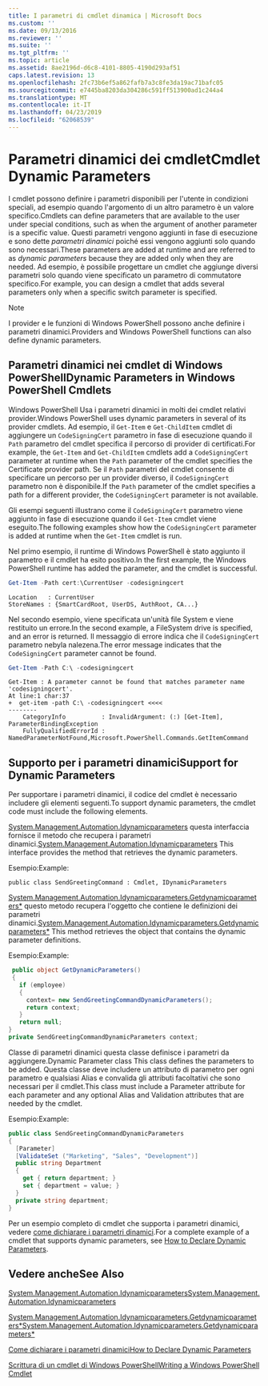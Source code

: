 ```yaml
---
title: I parametri di cmdlet dinamica | Microsoft Docs
ms.custom: ''
ms.date: 09/13/2016
ms.reviewer: ''
ms.suite: ''
ms.tgt_pltfrm: ''
ms.topic: article
ms.assetid: 8ae2196d-d6c8-4101-8805-4190d293af51
caps.latest.revision: 13
ms.openlocfilehash: 2fc73b6ef5a862fafb7a3c8fe3da19ac71bafc05
ms.sourcegitcommit: e7445ba8203da304286c591ff513900ad1c244a4
ms.translationtype: MT
ms.contentlocale: it-IT
ms.lasthandoff: 04/23/2019
ms.locfileid: "62068539"
---
```

# <a name="cmdlet-dynamic-parameters"></a><span data-ttu-id="9a0c7-102">Parametri dinamici dei cmdlet</span><span class="sxs-lookup"><span data-stu-id="9a0c7-102">Cmdlet Dynamic Parameters</span></span>

<span data-ttu-id="9a0c7-103">I cmdlet possono definire i parametri disponibili per l'utente in condizioni speciali, ad esempio quando l'argomento di un altro parametro è un valore specifico.</span><span class="sxs-lookup"><span data-stu-id="9a0c7-103">Cmdlets can define parameters that are available to the user under special conditions, such as when the argument of another parameter is a specific value.</span></span> <span data-ttu-id="9a0c7-104">Questi parametri vengono aggiunti in fase di esecuzione e sono dette *parametri dinamici* poiché essi vengono aggiunti solo quando sono necessari.</span><span class="sxs-lookup"><span data-stu-id="9a0c7-104">These parameters are added at runtime and are referred to as *dynamic parameters* because they are added only when they are needed.</span></span> <span data-ttu-id="9a0c7-105">Ad esempio, è possibile progettare un cmdlet che aggiunge diversi parametri solo quando viene specificato un parametro di commutatore specifico.</span><span class="sxs-lookup"><span data-stu-id="9a0c7-105">For example, you can design a cmdlet that adds several parameters only when a specific switch parameter is specified.</span></span>

> [!NOTE]
> <span data-ttu-id="9a0c7-106">I provider e le funzioni di Windows PowerShell possono anche definire i parametri dinamici.</span><span class="sxs-lookup"><span data-stu-id="9a0c7-106">Providers and Windows PowerShell functions can also define dynamic parameters.</span></span>

## <a name="dynamic-parameters-in-windows-powershell-cmdlets"></a><span data-ttu-id="9a0c7-107">Parametri dinamici nei cmdlet di Windows PowerShell</span><span class="sxs-lookup"><span data-stu-id="9a0c7-107">Dynamic Parameters in Windows PowerShell Cmdlets</span></span>

<span data-ttu-id="9a0c7-108">Windows PowerShell Usa i parametri dinamici in molti dei cmdlet relativi provider.</span><span class="sxs-lookup"><span data-stu-id="9a0c7-108">Windows PowerShell uses dynamic parameters in several of its provider cmdlets.</span></span> <span data-ttu-id="9a0c7-109">Ad esempio, il `Get-Item` e `Get-ChildItem` cmdlet di aggiungere un `CodeSigningCert` parametro in fase di esecuzione quando il `Path` parametro del cmdlet specifica il percorso di provider di certificati.</span><span class="sxs-lookup"><span data-stu-id="9a0c7-109">For example, the `Get-Item` and `Get-ChildItem` cmdlets add a `CodeSigningCert` parameter at runtime when the `Path` parameter of the cmdlet specifies the Certificate provider path.</span></span> <span data-ttu-id="9a0c7-110">Se il `Path` parametri del cmdlet consente di specificare un percorso per un provider diverso, il `CodeSigningCert` parametro non è disponibile.</span><span class="sxs-lookup"><span data-stu-id="9a0c7-110">If the `Path` parameter of the cmdlet specifies a path for a different provider, the `CodeSigningCert` parameter is not available.</span></span>

<span data-ttu-id="9a0c7-111">Gli esempi seguenti illustrano come il `CodeSigningCert` parametro viene aggiunto in fase di esecuzione quando il `Get-Item` cmdlet viene eseguito.</span><span class="sxs-lookup"><span data-stu-id="9a0c7-111">The following examples show how the `CodeSigningCert` parameter is added at runtime when the `Get-Item` cmdlet is run.</span></span>

<span data-ttu-id="9a0c7-112">Nel primo esempio, il runtime di Windows PowerShell è stato aggiunto il parametro e il cmdlet ha esito positivo.</span><span class="sxs-lookup"><span data-stu-id="9a0c7-112">In the first example, the Windows PowerShell runtime has added the parameter, and the cmdlet is successful.</span></span>

```powershell
Get-Item -Path cert:\CurrentUser -codesigningcert
```

```output
Location   : CurrentUser
StoreNames : {SmartCardRoot, UserDS, AuthRoot, CA...}
```

<span data-ttu-id="9a0c7-113">Nel secondo esempio, viene specificata un'unità file System e viene restituito un errore.</span><span class="sxs-lookup"><span data-stu-id="9a0c7-113">In the second example, a FileSystem drive is specified, and an error is returned.</span></span> <span data-ttu-id="9a0c7-114">Il messaggio di errore indica che il `CodeSigningCert` parametro nebyla nalezena.</span><span class="sxs-lookup"><span data-stu-id="9a0c7-114">The error message indicates that the `CodeSigningCert` parameter cannot be found.</span></span>

```powershell
Get-Item -Path C:\ -codesigningcert
```

```output
Get-Item : A parameter cannot be found that matches parameter name 'codesigningcert'.
At line:1 char:37
+  get-item -path C:\ -codesigningcert <<<<
--------
    CategoryInfo          : InvalidArgument: (:) [Get-Item], ParameterBindingException
    FullyQualifiedErrorId : NamedParameterNotFound,Microsoft.PowerShell.Commands.GetItemCommand
```

## <a name="support-for-dynamic-parameters"></a><span data-ttu-id="9a0c7-115">Supporto per i parametri dinamici</span><span class="sxs-lookup"><span data-stu-id="9a0c7-115">Support for Dynamic Parameters</span></span>

<span data-ttu-id="9a0c7-116">Per supportare i parametri dinamici, il codice del cmdlet è necessario includere gli elementi seguenti.</span><span class="sxs-lookup"><span data-stu-id="9a0c7-116">To support dynamic parameters, the cmdlet code must include the following elements.</span></span>

<span data-ttu-id="9a0c7-117">[System.Management.Automation.Idynamicparameters](/dotnet/api/System.Management.Automation.IDynamicParameters) questa interfaccia fornisce il metodo che recupera i parametri dinamici.</span><span class="sxs-lookup"><span data-stu-id="9a0c7-117">[System.Management.Automation.Idynamicparameters](/dotnet/api/System.Management.Automation.IDynamicParameters) This interface provides the method that retrieves the dynamic parameters.</span></span>

<span data-ttu-id="9a0c7-118">Esempio:</span><span class="sxs-lookup"><span data-stu-id="9a0c7-118">Example:</span></span>

`public class SendGreetingCommand : Cmdlet, IDynamicParameters`

<span data-ttu-id="9a0c7-119">[System.Management.Automation.Idynamicparameters.Getdynamicparameters\*](/dotnet/api/System.Management.Automation.IDynamicParameters.GetDynamicParameters) questo metodo recupera l'oggetto che contiene le definizioni dei parametri dinamici.</span><span class="sxs-lookup"><span data-stu-id="9a0c7-119">[System.Management.Automation.Idynamicparameters.Getdynamicparameters\*](/dotnet/api/System.Management.Automation.IDynamicParameters.GetDynamicParameters) This method retrieves the object that contains the dynamic parameter definitions.</span></span>

<span data-ttu-id="9a0c7-120">Esempio:</span><span class="sxs-lookup"><span data-stu-id="9a0c7-120">Example:</span></span>

```csharp
 public object GetDynamicParameters()
 {
   if (employee)
   {
     context= new SendGreetingCommandDynamicParameters();
     return context;
   }
   return null;
}
private SendGreetingCommandDynamicParameters context;
```

<span data-ttu-id="9a0c7-121">Classe di parametri dinamici questa classe definisce i parametri da aggiungere.</span><span class="sxs-lookup"><span data-stu-id="9a0c7-121">Dynamic Parameter class This class defines the parameters to be added.</span></span> <span data-ttu-id="9a0c7-122">Questa classe deve includere un attributo di parametro per ogni parametro e qualsiasi Alias e convalida gli attributi facoltativi che sono necessari per il cmdlet.</span><span class="sxs-lookup"><span data-stu-id="9a0c7-122">This class must include a Parameter attribute for each parameter and any optional Alias and Validation attributes that are needed by the cmdlet.</span></span>

<span data-ttu-id="9a0c7-123">Esempio:</span><span class="sxs-lookup"><span data-stu-id="9a0c7-123">Example:</span></span>

```csharp
public class SendGreetingCommandDynamicParameters
{
  [Parameter]
  [ValidateSet ("Marketing", "Sales", "Development")]
  public string Department
  {
    get { return department; }
    set { department = value; }
  }
  private string department;
}
```

<span data-ttu-id="9a0c7-124">Per un esempio completo di cmdlet che supporta i parametri dinamici, vedere [come dichiarare i parametri dinamici](./how-to-declare-dynamic-parameters.md).</span><span class="sxs-lookup"><span data-stu-id="9a0c7-124">For a complete example of a cmdlet that supports dynamic parameters, see [How to Declare Dynamic Parameters](./how-to-declare-dynamic-parameters.md).</span></span>

## <a name="see-also"></a><span data-ttu-id="9a0c7-125">Vedere anche</span><span class="sxs-lookup"><span data-stu-id="9a0c7-125">See Also</span></span>

[<span data-ttu-id="9a0c7-126">System.Management.Automation.Idynamicparameters</span><span class="sxs-lookup"><span data-stu-id="9a0c7-126">System.Management.Automation.Idynamicparameters</span></span>](/dotnet/api/System.Management.Automation.IDynamicParameters)

[<span data-ttu-id="9a0c7-127">System.Management.Automation.Idynamicparameters.Getdynamicparameters\*</span><span class="sxs-lookup"><span data-stu-id="9a0c7-127">System.Management.Automation.Idynamicparameters.Getdynamicparameters\*</span></span>](/dotnet/api/System.Management.Automation.IDynamicParameters.GetDynamicParameters)

[<span data-ttu-id="9a0c7-128">Come dichiarare i parametri dinamici</span><span class="sxs-lookup"><span data-stu-id="9a0c7-128">How to Declare Dynamic Parameters</span></span>](./how-to-declare-dynamic-parameters.md)

[<span data-ttu-id="9a0c7-129">Scrittura di un cmdlet di Windows PowerShell</span><span class="sxs-lookup"><span data-stu-id="9a0c7-129">Writing a Windows PowerShell Cmdlet</span></span>](./writing-a-windows-powershell-cmdlet.md)
